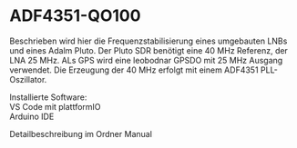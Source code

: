 # ADF4351-QO100

Beschrieben wird hier die Frequenzstabilisierung eines umgebauten LNBs und eines Adalm Pluto. 
Der Pluto SDR benötigt eine 40 MHz Referenz, der LNA 25 MHz.
ALs GPS wird eine leobodnar GPSDO mit 25 MHz Ausgang verwendet.
Die Erzeugung der 40 MHz erfolgt mit einem ADF4351 PLL-Oszillator.

Installierte Software:<br>
VS Code mit plattformIO<br>
Arduino IDE

Detailbeschreibung im Ordner Manual


